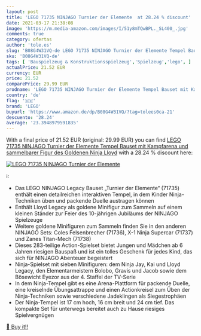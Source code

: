 ```yaml
---
layout: post
title: 'LEGO 71735 NINJAGO Turnier der Elemente  at 28.24 % discount'
date: 2021-03-17 21:38:08
image: 'https://m.media-amazon.com/images/I/51y8mTQwBPL._SL400_.jpg'
comments: true
category: ofertas
author: 'tole.es'
slug: 'B08G4W31VQ-de LEGO 71735 NINJAGO Turnier der Elemente Tempel Bauset mit...'
sku: 'B08G4W31VQ-de'
tags: [ 'Bauspielzeug & Konstruktionsspielzeug','Spielzeug','lego', ]
actualPrice: 21.52 EUR
currency: EUR
price: 21.52
comparePrice: 29.99 EUR
prodname: 'LEGO 71735 NINJAGO Turnier der Elemente Tempel Bauset mit Kampfarena und sammelbarer Figur des Goldenen Ninja Lloyd'
country: 'de'
flag: '🇩🇪'
brand: 'LEGO'
buyurl: 'https://www.amazon.de/dp/B08G4W31VQ/?tag=tolees0ca-21'
descuento: '28.24'
average: '23.3948979591835'
---
```


With a final price of 21.52 EUR (original: 29.99 EUR) you can find [LEGO 71735 NINJAGO Turnier der Elemente Tempel Bauset mit Kampfarena und sammelbarer Figur des Goldenen Ninja Lloyd](https://www.amazon.de/dp/B08G4W31VQ/?tag=tolees0ca-21) with a  28.24 % discount here:

[![LEGO 71735 NINJAGO Turnier der Elemente ](https://m.media-amazon.com/images/I/51y8mTQwBPL._SL400_.jpg)](https://www.amazon.de/dp/B08G4W31VQ/?tag=tolees0ca-21)

ℹ️:

- Das LEGO NINJAGO Legacy Bauset „Turnier der Elemente“ (71735) enthält einen detailreichen interaktiven Tempel, in dem Kinder Ninja-Techniken üben und packende Duelle austragen können
- Enthält Lloyd Legacy als goldene Minifigur zum Sammeln auf einem kleinen Ständer zur Feier des 10-jährigen Jubiläums der NINJAGO Spielzeuge
- Weitere goldene Minifiguren zum Sammeln finden Sie in den anderen NINJAGO Sets: Coles Felsenbrecher (71736), X-1 Ninja Supercar (71737) und Zanes Titan-Mech (71738)
- Dieses 283-teilige Action-Spielset bietet Jungen und Mädchen ab 6 Jahren riesigen Bauspaß und ist ein tolles Geschenk für jedes Kind, das sich für NINJAGO Abenteuer begeistert
- Ninja-Spielset mit sieben Minifiguren: dem Ninja Jay, Kai und Lloyd Legacy, den Elementarmeistern Bolobo, Gravis und Jacob sowie dem Bösewicht Eyezor aus der 4. Staffel der TV-Serie
- In dem Ninja-Tempel gibt es eine Arena-Plattform für packende Duelle, eine kreiselnde Übungsattrappe und einen Actionkreisel zum Üben der Ninja-Techniken sowie verschiedene Jadeklingen als Siegestrophäen
- Der Ninja-Tempel ist 17 cm hoch, 16 cm breit und 24 cm tief. Das kompakte Set für unterwegs bereitet auch zu Hause riesiges Spielvergnügen

[🛒 Buy it!!](https://www.amazon.de/dp/B08G4W31VQ/?tag=tolees0ca-21)
